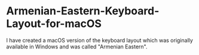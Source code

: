 # Armenian-Eastern-Keyboard-Layout-for-macOS
I have created a macOS version of the keyboard layout which was originally available in Windows and was called "Armenian Eastern".
